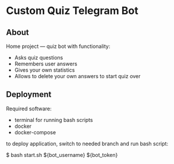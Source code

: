 # Custom Quiz Telegram Bot

## About
Home project — quiz bot with functionality:
* Asks quiz questions
* Remembers user answers
* Gives your own statistics
* Allows to delete your own answers to start quiz over

## Deployment
Required software:
- terminal for running bash scripts
- docker
- docker-compose

to deploy application, switch to needed branch and run bash script:

$ bash start.sh ${bot_username} ${bot_token}
